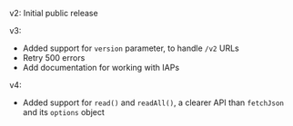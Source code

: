 v2: Initial public release

v3:
* Added support for `version` parameter, to handle `/v2` URLs
* Retry 500 errors
* Add documentation for working with IAPs

v4:
* Added support for `read()` and `readAll()`, a clearer API than `fetchJson` and its `options` object